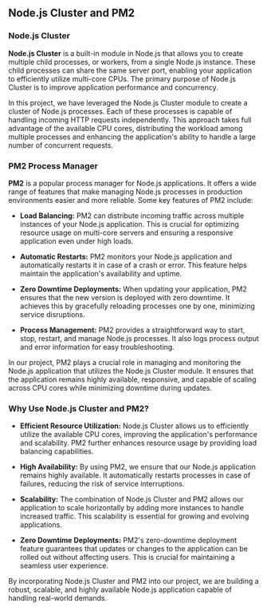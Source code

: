 ## Node.js Cluster and PM2

### Node.js Cluster

**Node.js Cluster** is a built-in module in Node.js that allows you to create multiple child processes, or workers, from a single Node.js instance. These child processes can share the same server port, enabling your application to efficiently utilize multi-core CPUs. The primary purpose of Node.js Cluster is to improve application performance and concurrency.

In this project, we have leveraged the Node.js Cluster module to create a cluster of Node.js processes. Each of these processes is capable of handling incoming HTTP requests independently. This approach takes full advantage of the available CPU cores, distributing the workload among multiple processes and enhancing the application's ability to handle a large number of concurrent requests.

### PM2 Process Manager

**PM2** is a popular process manager for Node.js applications. It offers a wide range of features that make managing Node.js processes in production environments easier and more reliable. Some key features of PM2 include:

- **Load Balancing:** PM2 can distribute incoming traffic across multiple instances of your Node.js application. This is crucial for optimizing resource usage on multi-core servers and ensuring a responsive application even under high loads.

- **Automatic Restarts:** PM2 monitors your Node.js application and automatically restarts it in case of a crash or error. This feature helps maintain the application's availability and uptime.

- **Zero Downtime Deployments:** When updating your application, PM2 ensures that the new version is deployed with zero downtime. It achieves this by gracefully reloading processes one by one, minimizing service disruptions.

- **Process Management:** PM2 provides a straightforward way to start, stop, restart, and manage Node.js processes. It also logs process output and error information for easy troubleshooting.

In our project, PM2 plays a crucial role in managing and monitoring the Node.js application that utilizes the Node.js Cluster module. It ensures that the application remains highly available, responsive, and capable of scaling across CPU cores while minimizing downtime during updates.

### Why Use Node.js Cluster and PM2?

- **Efficient Resource Utilization:** Node.js Cluster allows us to efficiently utilize the available CPU cores, improving the application's performance and scalability. PM2 further enhances resource usage by providing load balancing capabilities.

- **High Availability:** By using PM2, we ensure that our Node.js application remains highly available. It automatically restarts processes in case of failures, reducing the risk of service interruptions.

- **Scalability:** The combination of Node.js Cluster and PM2 allows our application to scale horizontally by adding more instances to handle increased traffic. This scalability is essential for growing and evolving applications.

- **Zero Downtime Deployments:** PM2's zero-downtime deployment feature guarantees that updates or changes to the application can be rolled out without affecting users. This is crucial for maintaining a seamless user experience.

By incorporating Node.js Cluster and PM2 into our project, we are building a robust, scalable, and highly available Node.js application capable of handling real-world demands.
